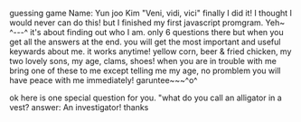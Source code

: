 guessing game Name: Yun joo Kim "Veni, vidi, vici" finally I did it! I thought I would never can do this! but I finished my first javascript promgram. Yeh~ ^---^ it's about finding out who I am. only 6 questions there but when you get all the answers at the end. you will get the most important and useful keywards about me. it works anytime! yellow corn, beer & fried chicken, my two lovely sons, my age, clams, shoes! when you are in trouble with me bring one of these to me except telling me my age, no promblem you will have peace with me immediately! garuntee~~~^o^

ok here is one special question for you. "what do you call an alligator in a vest? answer: An investigator! thanks
